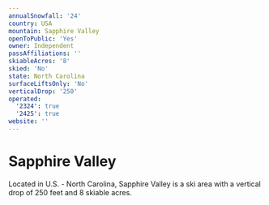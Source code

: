 ```yaml
---
annualSnowfall: '24'
country: USA
mountain: Sapphire Valley
openToPublic: 'Yes'
owner: Independent
passAffiliations: ''
skiableAcres: '8'
skied: 'No'
state: North Carolina
surfaceLiftsOnly: 'No'
verticalDrop: '250'
operated:
  '2324': true
  '2425': true
website: ''
---
```



# Sapphire Valley

Located in U.S. - North Carolina, Sapphire Valley is a ski area with a vertical drop of 250 feet and 8 skiable acres.
